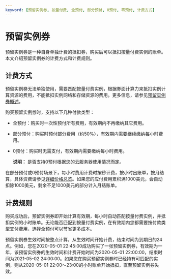 ```yaml
---
keyword: [预留实例券, 按量付费, 全预付, 部分预付, 0预付, 零预付, 计费方式]
---
```


# 预留实例券

预留实例券是一种自身单独计费的抵扣券，购买后可以抵扣按量付费实例的账单。本文介绍预留实例券的计费方式和计费规则。

## 计费方式

预留实例劵无法单独使用，需要匹配按量付费实例，根据券面计算力来抵扣实例计算资源的费用，不能抵扣实例网络和存储资源的费用。更多信息，请参见[预留实例券概述](/intl.zh-CN/实例/选择实例购买方式/预留实例券/预留实例券概述.md)。

购买预留实例劵时，支持以下几种付款类型：

-   全预付：购买时一次性预付所有费用，有效期内不再缴纳其它费用。
-   部分预付：购买时预付部分费用（约50%），有效期内需要继续缴纳每小时费用。
-   0预付：购买时无需支付，有效期内需要缴纳每小时费用。

    **说明：** 是否支持0预付根据您的云服务器使用情况而定。


在部分预付或0预付场景下，每小时费用计费时按秒计费，按小时出账单，按月结算，具体资费请参见[详细价格总览](https://www.alibabacloud.com/product/ecs)。如果您的应付费用累积满1000美元，会自动扣除1000美元，剩余不足1000美元的部分计入月结账单。

## 计费规则

购买成功后，预留实例券即开始计算有效期，每小时自动匹配按量付费实例，并抵扣实例的小时账单。无论能否匹配到按量付费实例，在有效期内您都需要按付款类型支付费用，选择全预付可以节省更多成本。

预留实例券生效时间按整点计算，从生效时间开始计费，结束时间为到期日的24点。例如，您在2020-05-01 22:45:00成功购买了一张预留实例券，有效期为一年，该预留实例券的生效时间和计费开始时间为2020-05-01 22:00:00，结束时间为2021-05-02 24:00:00。如果您在购买预留实例券时已经持有可匹配的实例，则从2020-05-01 22:00～23:00的小时账单开始抵扣，直至预留实例券失效。

